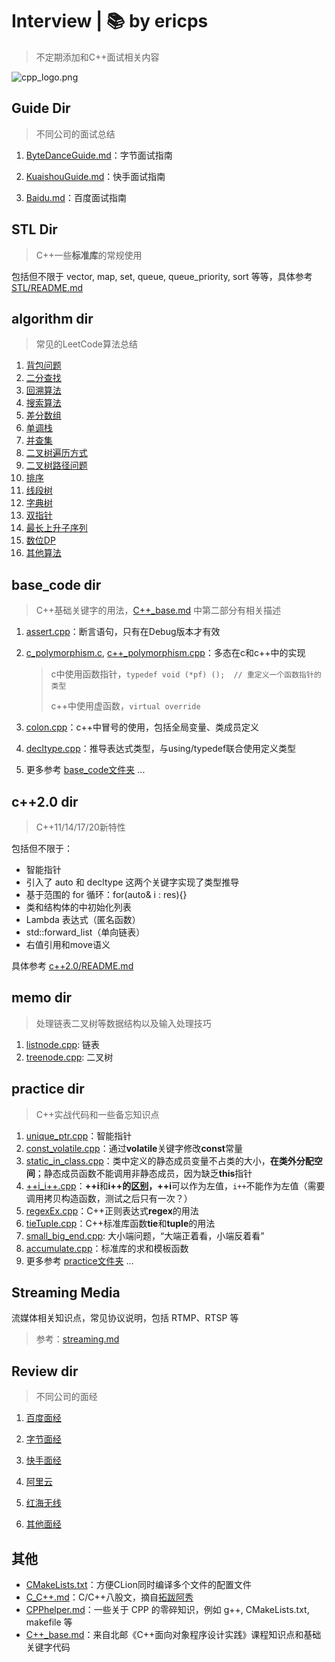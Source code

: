 # Interview | 📚 by ericps

> 不定期添加和C++面试相关内容

![cpp_logo.png](https://s2.loli.net/2022/07/06/Acvw3IJBZFTnmb6.png)



## Guide Dir

> 不同公司的面试总结

1. [ByteDanceGuide.md](./Guide/ByteDanceGuide.md)：字节面试指南

2. [KuaishouGuide.md](./Guide/KuaishouGuide.md)：快手面试指南

3. [Baidu.md](./Guide/baiduGuide.md)：百度面试指南



## STL Dir

> C++一些**标准库**的常规使用

包括但不限于 vector, map, set, queue, queue_priority, sort 等等，具体参考 [STL/README.md](./STL)



## algorithm dir

> 常见的LeetCode算法总结

1. [背包问题](./algorithm/背包问题.md)
2. [二分查找](./algorithm/二分查找.md)
3. [回溯算法](./algorithm/回溯算法.md)
4. [搜索算法](./algorithm/搜索算法.md)
5. [差分数组](./algorithm/差分数组.md)
6. [单调栈](./algorithm/单调栈.md)
7. [并查集](./algorithm/并查集.md)
8. [二叉树遍历方式](./algorithm/二叉树遍历方式.md)
9. [二叉树路径问题](./algorithm/二叉树路径问题.md)
10. [排序](./algorithm/排序.md)
11. [线段树](./algorithm/线段树.md)
12. [字典树](./algorithm/字典树.md)
13. [双指针](./algorithm/双指针.md)
14. [最长上升子序列](./algorithm/最长上升子序列.md)
15. [数位DP](./algorithm/数位DP.md)
16. [其他算法](./algorithm/others.md)



## base_code dir

> C++基础关键字的用法，[C++_base.md](./C++_base.md) 中第二部分有相关描述

1. [assert.cpp](./base_code/assert.cpp)：断言语句，只有在Debug版本才有效

2. [c_polymorphism.c](c_polymorphism.c), [c++_polymorphism.cpp](./base_code/c++_polymorphism.cpp)：多态在c和c++中的实现

   > c中使用函数指针，`typedef void (*pf) ();  // 重定义一个函数指针的类型`
   >
   > c++中使用虚函数，`virtual override`

3. [colon.cpp](./base_code/colon.cpp)：c++中冒号的使用，包括全局变量、类成员定义
4. [decltype.cpp](./base_code/decltype.cpp)：推导表达式类型，与using/typedef联合使用定义类型
5. 更多参考 [base_code文件夹](./base_code) ...



## c++2.0 dir

> C++11/14/17/20新特性

包括但不限于：

- 智能指针
- 引入了 auto 和 decltype 这两个关键字实现了类型推导
- 基于范围的 for 循环：for(auto& i : res){}
- 类和结构体的中初始化列表
- Lambda 表达式（匿名函数）
- std::forward_list（单向链表）
- 右值引用和move语义

具体参考 [c++2.0/README.md](./c++2.0)



## memo dir

> 处理链表二叉树等数据结构以及输入处理技巧

1. [listnode.cpp](./memo/listnode.cpp): 链表
2. [treenode.cpp](./memo/treenode.cpp): 二叉树



## practice dir

> C++实战代码和一些备忘知识点

1. [unique_ptr.cpp](./practice/unique_ptr_ex.cpp)：智能指针
2. [const_volatile.cpp](./practice/const_volatile.cpp)：通过**volatile**关键字修改**const**常量
3. [static_in_class.cpp](./practice/static_in_class.cpp)：类中定义的静态成员变量不占类的大小，**在类外分配空间**；静态成员函数不能调用非静态成员，因为缺乏**this**指针
4. [++i_i++.cpp](./practice/++i_i++.cpp)：**++i**和**i++**的[区别](https://www.php.cn/csharp-article-443596.html)，**++i**可以作为左值，`i++`不能作为左值（需要调用拷贝构造函数，测试之后只有一次？）
5. [regexEx.cpp](./practice/regexEx.cpp)：C++正则表达式**regex**的用法
6. [tieTuple.cpp](./practice/tieTuple.cpp)：C++标准库函数**tie**和**tuple**的用法
7. [small_big_end.cpp](./practice/small_big_end.cpp): 大小端问题，“大端正着看，小端反着看”
8. [accumulate.cpp](./practice/accumulate.cpp)：标准库的求和模板函数
9. 更多参考 [practice文件夹](./practice) ...



## Streaming Media

流媒体相关知识点，常见协议说明，包括 RTMP、RTSP 等

> 参考：[streaming.md](./streaming.md)



## Review dir

> 不同公司的面经

1. [百度面经](./review/baidu.md)

2. [字节面经](./review/bytedance.md)

3. [快手面经](./review/kuaishou.md)

4. [阿里云](./review/aliyun.md)

5. [红海无线](./review/redInfinity.md)

6. [其他面经](./review/others.md)




## 其他

- [CMakeLists.txt](./CMakeLists.txt)：方便CLion同时编译多个文件的配置文件
- [C_C++.md](./C_C++.md)：C/C++八股文，摘自[拓跋阿秀](https://github.com/forthespada/InterviewGuide)
- [CPPhelper.md](./CPPhelper.md)：一些关于 CPP 的零碎知识，例如 g++, CMakeLists.txt, makefile 等
- [C++\_base.md](./C++_base.md)：来自北邮《C++面向对象程序设计实践》课程知识点和基础关键字代码

